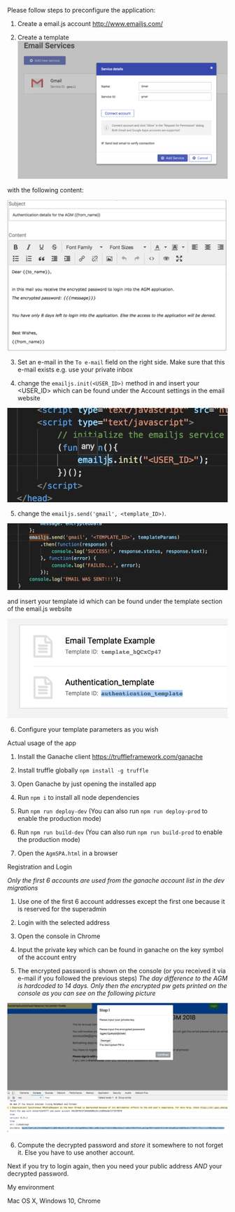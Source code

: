 Please follow steps to preconfigure the application:

1. Create a email.js account http://www.emailjs.com/

2. Create a template ![gmailProvider](/mdPics/gmail_service.png)


with the following content:

![](/mdPics/tempCont.png)


3. Set an e-mail in the `To e-mail` field on the right side. Make sure that this e-mail exists e.g. use your private inbox

4. change the `emailjs.init(<USER_ID>)` method in and insert your <USER_ID> which can be found under the Account settings in the email website

![](/mdPics/initemailjs.png)

5. change the `emailjs.send('gmail', <template_ID>)`. 

![](/mdPics/sendEmailjs.png)

and insert your template id which can be found under the template section of the email.js website

![](/mdPics/templId.png)

6. Configure your template parameters as you wish


Actual usage of the app

1. Install the Ganache client https://truffleframework.com/ganache

2. Install truffle globally `npm install -g truffle`

3. Open Ganache by just opening the installed app

4. Run `npm i` to install all node dependencies

5. Run `npm run deploy-dev` (You can also run `npm run deploy-prod` to enable the production mode)

6. Run `npm run build-dev` (You can also run `npm run build-prod` to enable the production mode)

7. Open the `AgmSPA.html` in a browser 


Registration and Login

*Only the first 6 accounts are used from the ganache account list in the dev migrations*

1. Use one of the first 6 account addresses except the first one because it is reserved for the superadmin

2. Login with the selected address

3. Open the console in Chrome

4. Input the private key which can be found in ganache on the key symbol of the account entry

5. The encrypted password is shown on the console (or you received it via e-mail if you followed the previous steps)
*The day difference to the AGM is hardcoded to 14 days. Only then the encrypted pw gets printed on the console as you can see on the following picture*

![](/mdPics/login.png)

6. Compute the decrypted password and *store* it somewhere to not forget it. Else you have to use another account.

Next if you try to login again, then you need your public address *AND* your decrypted password.




My environment

Mac OS X, Windows 10, Chrome

